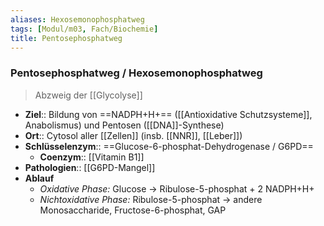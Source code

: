 ```yaml
---
aliases: Hexosemonophosphatweg
tags: [Modul/m03, Fach/Biochemie]
title: Pentosephosphatweg
---
```

### Pentosephosphatweg / Hexosemonophosphatweg
> Abzweig der [[Glycolyse]]
- **Ziel**:: Bildung von ==NADPH+H+== ([[Antioxidative Schutzsysteme]], Anabolismus) und Pentosen ([[DNA]]-Synthese)
- **Ort**:: Cytosol aller [[Zellen]] (insb. [[NNR]], [[Leber]])
- **Schlüsselenzym**:: ==Glucose-6-phosphat-Dehydrogenase / G6PD==
	- **Coenzym**:: [[Vitamin B1]]
- **Pathologien**:: [[G6PD-Mangel]]
- **Ablauf**
	- *Oxidative Phase:* Glucose → Ribulose-5-phosphat + 2 NADPH+H+
	- *Nichtoxidative Phase:* Ribulose-5-phosphat → andere Monosaccharide, Fructose-6-phosphat, GAP